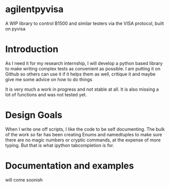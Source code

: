 # agilentpyvisa
A WIP library to control B1500 and similar testers via the VISA protocol, built on pyvisa

# Introduction
As I need it for my research internship, I will develop a python based library to make writing complex tests as convenient as possible. I am putting it on Github so others can use it if it helps them as well, critique it and maybe give me some advice on how to do things
 
It is very much a work in progress and not stable at all. It is also missing a lot of functions and was not tested yet.

# Design Goals

When I write one off scripts, I like the code to be self documenting. The bulk of the work so far has been creating Enums and namedtuples to make sure there are no magic numbers or cryptic commands, at the expense of more typing. But that is what ipython tabcompletion is for.

# Documentation and examples
will come soonish
